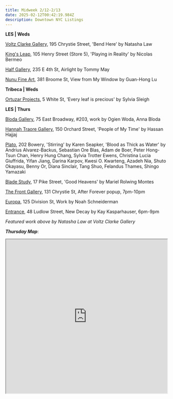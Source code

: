 ```yaml
---
title: Midweek 2/12-2/13
date: 2025-02-12T00:42:19.984Z
description: Downtown NYC Listings
---
```

**L﻿ES | Weds**

[Voltz Clarke Gallery](https://voltzclarke.com/exhibitions/natasha-law-bend-here), 195 Chrystie Street, 'Bend Here' by Natasha Law

[King's Leap](https://www.kingsleapfinearts.com/), 105 Henry Street (Store 5), 'Playing in Reality' by Nicolas Bermeo

[Half Gallery](https://halfgallery.com/), 235 E 4th St, Airlight by Tommy May

[Nunu Fine Art](https://www.nunufineart.com/new-york), 381 Broome St, View from My Window by Guan-Hong Lu

**T﻿ribeca | Weds**

[Ortuzar Projects](https://www.ortuzar.com/exhibitions/sylvia-sleigh), 5 White St, 'Every leaf is precious' by Sylvia Sleigh

**L﻿ES | Thurs**

[Bloda Gallery](https://www.instagram.com/blodagallery), 75 East Broadway, #203, work by Ogien Woda, Anna Bloda

[Hannah Traore Gallery](https://hannahtraoregallery.com/exhibition/people-of-my-time/), 150 Orchard Street, 'People of My Time' by Hassan Hajjaj

[P﻿lato](https://www.platogallery.com/), 202 Bowery, 'Stirring' by Karen Seapker, 'Blood as Thick as Water' by Andrius Alvarez-Backus, Sebastian Ore Blas, Adam de Boer, Peter Hong-Tsun Chan, Henry Hung Chang, Sylvia Trotter Ewens, Christina Lucia Giuffrida, Yifan Jiang, Darina Karpov, Kwesi O. Kwarteng, Azadeh Nia, Shuto Okayasu, Benny Or, Diana Sinclair, Tang Shuo, Felandus Thames, Shingo Yamazaki

[Blade Study](https://www.bladestudy.net/exhibitions), 17 Pike Street, 'Good Heavens' by Mariel Rolwing Montes

[The Front Gallery](https://www.instagram.com/thefrontnyc), 131 Chrystie St, After Forever popup, 7pm-10pm

[Europa](https://www.europa.nyc/), 125 Division St, Work by Noah Schneiderman

[E﻿ntrance](https://www.instagram.com/entrance.nyc/), 48 Ludlow Street, New Decay by Kay Kasparhauser, 6pm-9pm

*F﻿eatured work above by Natasha Law at Voltz Clarke Gallery*

***T﻿hursday Map***:

<iframe src="https://www.google.com/maps/d/u/1/embed?mid=1BZHKFkt7mSNDXM0F1vtzdtP5mbACS0Q&ehbc=2E312F" width="100%" height="480"></iframe>